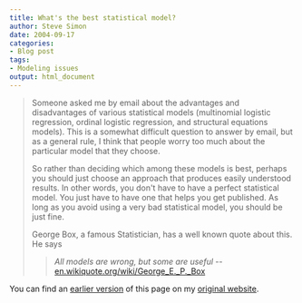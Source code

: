 ```yaml
---
title: What's the best statistical model?
author: Steve Simon
date: 2004-09-17
categories:
- Blog post
tags:
- Modeling issues
output: html_document
---
```

> Someone asked me by email about the advantages and disadvantages of
> various statistical models (multinomial logistic regression, ordinal
> logistic regression, and structural equations models). This is a
> somewhat difficult question to answer by email, but as a general rule,
> I think that people worry too much about the particular model that
> they choose.
>
> So rather than deciding which among these models is best, perhaps you
> should just choose an approach that produces easily understood
> results. In other words, you don't have to have a perfect statistical
> model. You just have to have one that helps you get published. As long
> as you avoid using a very bad statistical model, you should be just
> fine.
>
> George Box, a famous Statistician, has a well known quote about this.
> He says
>
> > *All models are wrong, but some are useful* \--
> > [en.wikiquote.org/wiki/George\_E.\_P.\_Box](http://en.wikiquote.org/wiki/George_E._P._Box)

You can find an [earlier version](http://www.pmean.com/04/BestModel.html) of this page on my [original website](http://www.pmean.com/original_site.html).
